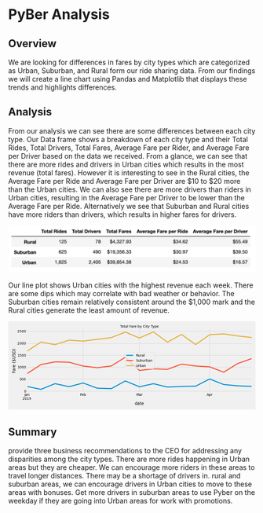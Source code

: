 # PyBer Analysis

## Overview
We are looking for differences in fares by city types which are categorized as Urban, Suburban, and Rural form our ride sharing data. From our findings we will create a line chart using Pandas and Matplotlib that displays these trends and highlights differences.

## Analysis

From our analysis we can see there are some differences between each city type. Our Data frame shows a breakdown of each city type and their Total Rides, Total Drivers, Total Fares, Average Fare per Rider, and Average Fare per Driver based on the data we received. From a glance, we can see that there are more rides and drivers in Urban cities which results in the most revenue (total fares). However it is interesting to see in the Rural cities, the Average Fare per Ride and Average Fare per Driver are $10 to $20 more than the Urban cities.
We can also see there are more drivers than riders in Urban cities, resulting in the Average Fare per Driver to be lower than the Average Fare per Ride. Alternatively we see that Suburban and Rural cities have more riders than drivers, which results in higher fares for drivers. 

<img src="Analysis/City_Type_Summary.png">

Our line plot shows Urban cities with the highest revenue each week. There are some dips which may correlate with bad weather or behavior. The Suburban cities remain relatively consistent around the $1,000 mark and the Rural cities generate the least amount of revenue.

<img src="Analysis/PyBer_fare_summary.png">


## Summary
provide three business recommendations to the CEO for addressing any disparities among the city types.
There are more rides happening in Urban areas but they are cheaper. We can encourage more riders in these areas to travel longer distances.
There may be a shortage of drivers in. rural and suburban areas, we can encourage drivers in Urban cities to move to these areas with bonuses.
Get more drivers in suburban areas to use Pyber on the weekday if they are going into Urban areas for work with promotions.

